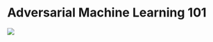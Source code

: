 # Adversarial Machine Learning 101


![](https://raw.githubusercontent.com/shahrukhx01/ml-cybersecurity/main/adversarial_ml.jpg?token=GHSAT0AAAAAABIIQRCKDASB3574RWYGEFC2YS7R4RQ)
